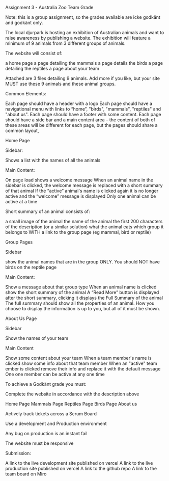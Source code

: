 Assignment 3 - Australia Zoo Team Grade

Note: this is a group assignment, so the grades available are icke godkänt and godkänt only.

The local djurpark is hosting an exhibition of Australian animals and want to raise awareness by publishing a website.​ The exhibition will feature a minimum of 9 animals from 3 different groups of animals.

The website will consist of:​

a home page​
a page detailing the mammals​
a page details the birds​
a page detailing the reptiles
a page about your team

Attached are 3 files detailing 9 animals. Add more if you like, but your site MUST use these 9 animals and these animal groups.

Common Elements:

Each page should have a header with a logo​
Each page should have a navigational menu with links to “home”, "birds", "mammals", "reptiles" and "about us".
Each page should have a footer with some content.​
Each page should have a side bar and a main content area – the content of both of these areas will be different for each page, but the pages should share a common layout,

Home Page

Sidebar​:

Shows a list with the names of all the animals​

Main Content:​

On page load shows a welcome message​
When an animal name in the sidebar is clicked, the welcome message is replaced with a short summary of that animal​
If the “active” animal's name is clicked again it is no longer active and the “welcome” message is displayed
Only one animal can be active at a time

Short summary of an animal consists of:​

a small image of the animal​
the name of the animal​
the first 200 characters of the description (or a similar solution)​
what the animal eats​
which group it belongs to WITH a link to the group page (eg mammal, bird or reptile)

Group Pages

Sidebar​

show the animal names that are in the group ONLY. You should NOT have birds on the reptile page​

Main Content:​

Show a message about that group type
When an animal name is clicked show the short summary of the animal
A “Read More” button is displayed after the short summary, clicking it displays the Full Summary of the animal
The full summary should show all the properties of an animal. How you choose to display the information is up to you, but all of it must be shown.

About Us Page

Sidebar

Show the names of your team

Main Content

Show some content about your team
When a team member's name is clicked show some info about that team member
When an "active" team ember is clicked remove their info and replace it with the default message
One one member can be active at any one time

To achieve a Godkänt grade you must:

Complete the website in accordance with the description above

Home Page
Mammals Page
Reptiles Page
Birds Page
About us

Actively track tickets across a Scrum Board

Use a development and Production environment

Any bug on production is an instant fail

The website must be responsive

Submission:

A link to the live development site published on vercel
A link to the live production site published on vercel
A link to the github repo
A link to the team board on Miro
